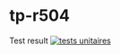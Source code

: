 # tp-r504



Test result [![tests unitaires](https://github.com/bureltho/tp-r504/actions/workflows/pytest.yml/badge.svg)](https://github.com/bureltho/tp-r504/actions/)


